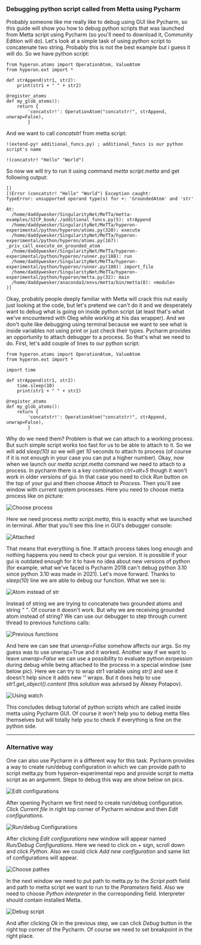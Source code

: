 ### Debugging python script called from Metta using Pycharm

Probably someone like me really like to debug using GUI like Pycharm, so this guide will show you how to debug python
scripts that was launched from Metta script using Pycharm (so you'll need to download it, Community Edition will do).
Let's look at a simple task of using python script to concatenate two string. Probably this is not the best example
but i guess it will do. So we have python script:

    from hyperon.atoms import OperationAtom, ValueAtom
    from hyperon.ext import *
    
    def strAppend(str1, str2):
        print(str1 + " " + str2)
    
    @register_atoms
    def my_glob_atoms():
        return {
            'concatstr!': OperationAtom("concatstr!", strAppend, unwrap=False),
            }

And we want to call *concatstr!* from metta script:

    !(extend-py! additional_funcs.py) ; additional_funcs is our python script's name
    
    !(concatstr! "Hello" "World")

So now we will try to run it using command *metta script.metta* and get following output:

    []
    [(Error (concatstr! "Hello" "World") Exception caught:
    TypeError: unsupported operand type(s) for +: 'GroundedAtom' and 'str'
    
    At:
      /home/daddywesker/SingularityNet/MeTTa/metta-examples/SICP_book/./additional_funcs.py(5): strAppend
      /home/daddywesker/SingularityNet/MeTTa/hyperon-experimental/python/hyperon/atoms.py(320): execute
      /home/daddywesker/SingularityNet/MeTTa/hyperon-experimental/python/hyperon/atoms.py(167): _priv_call_execute_on_grounded_atom
      /home/daddywesker/SingularityNet/MeTTa/hyperon-experimental/python/hyperon/runner.py(188): run
      /home/daddywesker/SingularityNet/MeTTa/hyperon-experimental/python/hyperon/runner.py(180): import_file
      /home/daddywesker/SingularityNet/MeTTa/hyperon-experimental/python/hyperon/metta.py(32): main
      /home/daddywesker/anaconda3/envs/metta/bin/metta(8): <module>
    )]


Okay, probably people deeply familiar with Metta will crack this nut easily just looking at the code, but let's pretend 
we can't do it and we desperately want to debug what is going on inside python script (at least that's what we've 
encountered with Oleg while working at his das wrapper). And we don't quite like debugging using terminal because we 
want to see what is inside variables not using print or just check their types. Pycharm provides an opportunity to 
attach debugger to a process. So that's what we need to do. First, let's add couple of lines to our python script:

    from hyperon.atoms import OperationAtom, ValueAtom
    from hyperon.ext import *
    
    import time
    
    def strAppend(str1, str2):
        time.sleep(10)
        print(str1 + " " + str2)
    
    @register_atoms
    def my_glob_atoms():
        return {
            'concatstr!': OperationAtom("concatstr!", strAppend, unwrap=False),
            }

Why do we need them? Problem is that we can attach to a working process. But such simple script works too fast for us
to be able to attach to it. So we will add *sleep(10)* so we will get *10* seconds to attach to process (of course if 
it is not enough in your case you can put a higher number). Okay, now when we launch our *metta script.metta* command
we need to attach to a process. In pycharm there is a key combination *ctrl+alt+5* though it won't work in older 
versions of gui. In that case you need to click *Run* button on the top of your gui and then choose *Attach to Process*.
Then you'll see window with current system processes. Here you need to choose metta process like on picture:

![Choose process](./1.png)

Here we need process *metta script.metta*, this is exactly what we launched in terminal. After that you'll see this line 
in GUI's debugger console:

![Attached](./2.png)

That means that everything is fine. If attach process takes long enough and nothing happens you need to check your gui
version. It is possible if your gui is outdated enough for it to have no idea about new versions of python (for example,
what we've faced is Pycharm 2018 can't debug python 3.10 since python 3.10 was made in 2021). Let's move forward. Thanks
to *sleep(10)* line we are able to debug our function. What we see is:

![Atom instead of str](./3.png)

Instead of string we are trying to concatenate two grounded atoms and string *" "*. Of course it doesn't work. But why 
we are receiving grounded atom instead of string? We can use our debugger to step through current thread to previous 
functions calls:

![Previous functions](./4.png)

And here we can see that *unwrap=False* somehow affects our args. So my guess was to use unwrap=True and it worked. 
Another way if we want to leave *unwrap=False* we can use a possibility to evaluate python exrpession during debug 
while being attached to the process in a special window (see below pic). Here we can try to wrap str1 variable using 
*str()* and see it doesn't help since it adds new *''* wraps. But it does help to use *str1.get_object().content* 
(this solution was advised by Alexey Potapov). 

![Using watch](./5.png)

This concludes debug tutorial of python scripts which are called inside metta using Pycharm GUI. Of course it won't 
help you to debug metta files themselves but will totally help you to check if everything is fine on the python side. 
_______________________________________________________

### Alternative way

One can also use Pycharm in a different way for this task. Pycharm provides a way to create run/debug configuration 
in which we can provide path to script metta.py from hyperon-experimental repo and provide script to metta script as
an argument. Steps to debug this way are show below on pics.

![Edit configurations](./6.png)

After opening Pycharm we first need to create run/debug configuration. Click *Current file* in right top corner of 
Pycharm window and then *Edit configurations*. 

![Run/debug Configurations](./7.png)

After clicking *Edit configurations* new window will appear named *Run/Debug Configurations*. Here we need to click on 
*+* sign, scroll down and click *Python*. Also we could click *Add new configuration* and same list of configurations 
will appear. 

![Choose pathes](./8.png)

In the next window we need to put path to metta.py to the *Script path* field and path to metta script we want to run to
the *Parameters* field. Also we need to choose *Python interpreter* in the corresponding field. Interpreter should 
contain installed Metta. 

![Debug script](./9.png)

And after clicking *Ok* in the previous step, we can click *Debug* button in the right top corner of the Pycharm. Of 
course we need to set breakpoint in the right place.